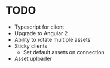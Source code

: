 # TODO

* Typescript for client
* Upgrade to Angular 2
* Ability to rotate multiple assets
* Sticky clients
  * Set default assets on connection
* Asset uploader
